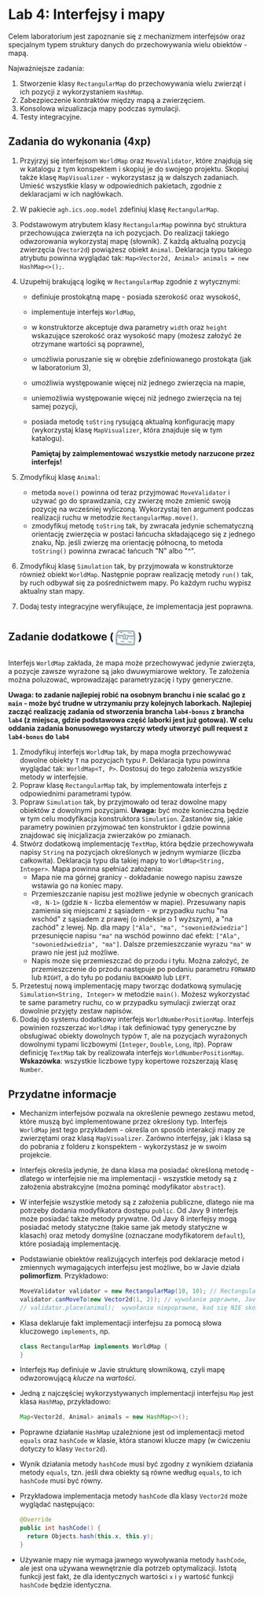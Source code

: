 # Lab 4: Interfejsy i mapy

Celem laboratorium jest zapoznanie się z mechanizmem interfejsów oraz specjalnym typem struktury danych do przechowywania wielu obiektów - mapą.

Najważniejsze zadania:

1. Stworzenie klasy `RectangularMap` do przechowywania wielu zwierząt i ich pozycji z wykorzystaniem `HashMap`.
2. Zabezpieczenie kontraktów między mapą a zwierzęciem.
3. Konsolowa wizualizacja mapy podczas symulacji.
4. Testy integracyjne.

## Zadania do wykonania (4xp)

1. Przyjrzyj się interfejsom `WorldMap` oraz `MoveValidator`, które znajdują się w katalogu z tym konspektem i skopiuj je do swojego projektu. Skopiuj także klasę `MapVisualizer` - wykorzystasz ją w dalszych zadaniach. Umieść wszystkie klasy w odpowiednich pakietach, zgodnie z deklaracjami w ich nagłówkach.

2. W pakiecie `agh.ics.oop.model` zdefiniuj klasę `RectangularMap`.

3. Podstawowym atrybutem klasy `RectangularMap` powinna być struktura przechowująca zwierzęta na ich pozycjach. Do realizacji takiego odwzorowania wykorzystaj mapę (słownik). Z każdą aktualną pozycją zwierzęcia (`Vector2d`) powiążesz obiekt `Animal`. Deklaracja typu takiego atrybutu powinna wyglądać tak: `Map<Vector2d, Animal> animals = new HashMap<>();`.

4. Uzupełnij brakującą logikę w `RectangularMap` zgodnie z wytycznymi:

   * definiuje prostokątną mapę - posiada szerokość oraz wysokość,
   * implementuje interfejs `WorldMap`,
   * w konstruktorze akceptuje dwa parametry `width` oraz `height` wskazujące szerokość oraz wysokość mapy (możesz założyć
     że otrzymane wartości są poprawne),
   * umożliwia poruszanie się w obrębie zdefiniowanego prostokąta (jak w laboratorium 3),
   * umożliwia występowanie więcej niż jednego zwierzęcia na mapie,
   * uniemożliwia występowanie więcej niż jednego zwierzęcia na tej samej pozycji,
   * posiada metodę `toString` rysującą aktualną konfigurację mapy (wykorzystaj klasę `MapVisualizer`, która znajduje się
     w tym katalogu).
     
     **Pamiętaj by zaimplementować wszystkie metody narzucone przez interfejs!**

5. Zmodyfikuj klasę `Animal`:

     * metoda `move()` powinna od teraz przyjmować `MoveValidator` i używać go do sprawdzania, czy zwierzę może zmienić swoją pozycję na wcześniej wyliczoną. Wykorzystaj ten argument podczas realizacji ruchu w metodzie `RectangularMap.move()`.
     * zmodyfikuj metodę `toString` tak, by zwracała jedynie schematyczną orientację zwierzęcia w postaci łańcucha składającego się z jednego znaku, Np. jeśli zwierzę ma orientację północną, to metoda `toString()` powinna zwracać łańcuch "N" albo "^".

6. Zmodyfikuj klasę `Simulation` tak, by przyjmowała w konstruktorze również obiekt `WorldMap`. Następnie popraw realizację metody `run()` tak, by ruch odbywał się za pośrednictwem mapy. Po każdym ruchu wypisz aktualny stan mapy.
7. Dodaj testy integracyjne weryfikujące, że implementacja jest poprawna. 



## Zadanie dodatkowe (<img src="../img/reward_silver.png" alt="srebrna skrzynka" width="50" align="center" />)

Interfejs `WorldMap` zakłada, że mapa może przechowywać jedynie zwierzęta, a pozycje zawsze wyrażone są jako dwuwymiarowe wektory. Te założenia można poluzować, wprowadzając parametryzację i typy generyczne.

**Uwaga: to zadanie najlepiej robić na osobnym branchu i nie scalać go z `main` - może być trudne w utrzymaniu przy kolejnych laborkach. Najlepiej zacząć realizację zadania od stworzenia brancha `lab4-bonus` z brancha `lab4` (z miejsca, gdzie podstawowa część laborki jest już gotowa). W celu oddania zadania bonusowego wystarczy wtedy utworzyć pull request z `lab4-bonus` do `lab4`**

1. Zmodyfikuj interfejs `WorldMap` tak, by mapa mogła przechowywać dowolne obiekty `T` na pozycjach typu `P`. Deklaracja typu powinna wyglądać tak: `WorldMap<T, P>`. Dostosuj do tego założenia wszystkie metody w interfejsie.
2. Popraw klasę `RectangularMap` tak, by implementowała interfejs z odpowiednimi parametrami typów.
3. Popraw `Simulation` tak, by przyjmowało od teraz dowolne mapy obiektów z dowolnymi pozycjami. 
   **Uwaga:** być może konieczna będzie w tym celu modyfikacja konstruktora `Simulation`. Zastanów się, jakie parametry powinien przyjmować ten konstruktor i gdzie powinna znajdować się inicjalizacja zwierzaków po zmianach. 
4. Stwórz dodatkową implementację `TextMap`, która będzie przechowywała napisy `String` na pozycjach określonych w jednym wymiarze (liczba całkowita). Deklaracja typu dla takiej mapy to `WorldMap<String, Integer>`. Mapa powinna spełniać założenia:
   - Mapa nie ma górnej granicy - dokładanie nowego napisu zawsze wstawia go na koniec mapy.
   - Przemieszczanie napisu jest możliwe jedynie w obecnych granicach `<0, N-1>` (gdzie `N` - liczba elementów w mapie). Przesuwany napis zamienia się miejscami z sąsiadem - w przypadku ruchu "na wschód" z sąsiadem z prawej (o indeksie o 1 wyższym), a "na zachód" z lewej. Np. dla mapy `["Ala", "ma", "sowoniedźwiedzia"]` przesunięcie napisu `"ma"` na wschód powinno dać efekt: `["Ala", "sowoniedźwiedzia", "ma"]`. Dalsze przemieszczanie wyrazu `"ma"` w prawo nie jest już możliwe. 
   - Napis może się przemieszczać do przodu i tyłu. Można założyć, że przemieszczenie do przodu następuje po podaniu parametru `FORWARD` lub `RIGHT`, a do tyłu po podaniu `BACKWARD` lub `LEFT`.
5. Przetestuj nową implementację mapy tworząc dodatkową symulację `Simulation<String, Integer>` w metodzie `main()`. Możesz wykorzystać te same parametry ruchu, co w przypadku symulacji zwierząt oraz dowolnie przyjęty zestaw napisów.
6. Dodaj do systemu dodatkowy interfejs `WorldNumberPositionMap`. Interfejs powinien rozszerzać `WorldMap` i tak definiować typy generyczne by obsługiwać obiekty dowolnych typów `T`, ale na pozycjach wyrażonych dowolnymi typami liczbowymi (`Integer`, `Double`, `Long`, itp). Popraw definicję `TextMap` tak by realizowała interfejs `WorldNumberPositionMap`.
   **Wskazówka**: wszystkie liczbowe typy kopertowe rozszerzają klasę `Number`. 

## Przydatne informacje

* Mechanizm interfejsów pozwala na określenie pewnego zestawu metod, które muszą być implementowane przez określony typ.
  Interfejs `WorldMap` jest tego przykładem - określa on sposób interakcji mapy ze zwierzętami oraz klasą `MapVisualizer`. Zarówno interfejsy, jak i klasa są do pobrania z folderu z konspektem - wykorzystasz je w swoim projekcie.

* Interfejs określa jedynie, że dana klasa ma posiadać określoną metodę - dlatego w interfejsie nie ma implementacji - wszystkie metody są
  z założenia abstrakcyjne (można pominąć modyfikator `abstract`).

* W interfejsie wszystkie metody są z założenia publiczne, dlatego nie ma potrzeby dodania modyfikatora dostępu
  `public`. Od Javy 9 interfejs może posiadać także metody prywatne. Od Javy 8 interfejsy mogą posiadać metody statyczne (takie same jak metody statyczne w klasach) oraz metody domyślne (oznaczane modyfikatorem `default`), które posiadają implementację.

* Podstawianie obiektów realizujących interfejs pod deklaracje metod i zmiennych wymagających interfejsu jest możliwe, bo w Javie działa **polimorfizm**. Przykładowo:

  ```java
  MoveValidator validator = new RectangularMap(10, 10); // RectangularMap pośrednio realizuje MoveValidator 
  validator.canMoveTo(new Vector2d(1, 2)); // wywołanie poprawne, Java wywoła implementację metody z RectangularMap
  // validator.place(animal);  wywołanie niepoprawne, kod się NIE skompiluje! MoveValidator nie ma metody place()
  ```

* Klasa deklaruje fakt implementacji interfejsu za pomocą słowa kluczowego `implements`, np. 

  ```java
  class RectangularMap implements WorldMap {
  }
  ```

* Interfejs `Map` definiuje w Javie strukturę słownikową, czyli mapę odwzorowującą *klucze* na *wartości*.

* Jedną z najczęściej wykorzystywanych implementacji interfejsu `Map` jest klasa `HashMap`, przykładowo:

    ```java
    Map<Vector2d, Animal> animals = new HashMap<>();
    ```

* Poprawne działanie `HashMap` uzależnione jest od implementacji metod `equals` oraz `hashCode` w klasie, która stanowi
  klucze mapy (w ćwiczeniu dotyczy to klasy `Vector2d`).

* Wynik działania metody `hashCode` musi być zgodny z wynikiem działania metody `equals`, tzn. jeśli dwa obiekty są
  równe według `equals`, to ich `hashCode` musi być równy.

* Przykładowa implementacja metody `hashCode` dla klasy `Vector2d` może wyglądać następująco:

    ```java
    @Override
    public int hashCode() {
      return Objects.hash(this.x, this.y);
    }
    ```

* Używanie mapy nie wymaga jawnego wywoływania metody `hashCode`, ale jest ona używana wewnętrznie dla potrzeb optymalizacji.
  Istotą funkcji jest fakt, że dla identycznych wartości `x` i `y` wartość funkcji `hashCode` będzie identyczna.
